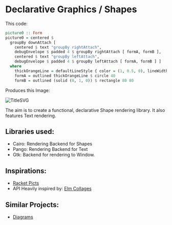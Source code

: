 # Declarative Graphics / Shapes

This code:

```haskell
picture0 :: Form
picture0 = centered $
  groupBy downAttach [
    centered $ text "groupBy rightAttach",
    debugEnvelope $ padded 4 $ groupBy rightAttach [ formA, formB ],
    centered $ text "groupBy leftAttach",
    debugEnvelope $ padded 4 $ groupBy leftAttach [ formA, formB ] ]
  where
    thickOrangeLine = defaultLineStyle { color = (1, 0.5, 0), lineWidth = 2 }
    formA = outlined thickOrangeLine $ circle 40
    formB = outlined (solid (0, 1, 0)) $ rectangle 80 80
```

Produces this Image:

![TitleSVG](https://rawgithub.com/matheus23/DeclarativeGraphics/master/titleImage.svg)

The aim is to create a functional, declarative Shape rendering library. It also features Text rendering.

## Libraries used:

* Cairo: Rendering Backend for Shapes
* Pango: Rendering Backend for Text
* Gtk: Backend for rendering to Window.

## Inspirations:

* [Racket Picts](http://docs.racket-lang.org/quick/)
* API Heavily inspired by: [Elm Collages](http://library.elm-lang.org/catalog/evancz-Elm/0.12/Graphics-Collage)

## Similar Projects:

* [Diagrams](http://projects.haskell.org/diagrams/)
